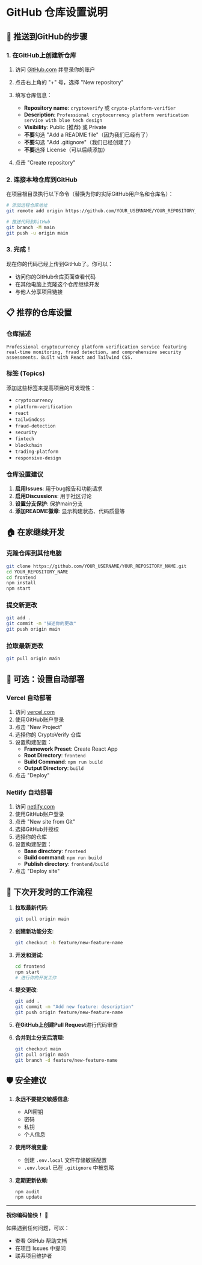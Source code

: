 # GitHub 仓库设置说明

## 🔗 推送到GitHub的步骤

### 1. 在GitHub上创建新仓库

1. 访问 [GitHub.com](https://github.com) 并登录你的账户
2. 点击右上角的 "+" 号，选择 "New repository"
3. 填写仓库信息：
   - **Repository name**: `cryptoverify` 或 `crypto-platform-verifier`
   - **Description**: `Professional cryptocurrency platform verification service with blue tech design`
   - **Visibility**: Public (推荐) 或 Private
   - **不要**勾选 "Add a README file"（因为我们已经有了）
   - **不要**勾选 "Add .gitignore"（我们已经创建了）
   - **不要**选择 License（可以后续添加）

4. 点击 "Create repository"

### 2. 连接本地仓库到GitHub

在项目根目录执行以下命令（替换为你的实际GitHub用户名和仓库名）：

```bash
# 添加远程仓库地址
git remote add origin https://github.com/YOUR_USERNAME/YOUR_REPOSITORY_NAME.git

# 推送代码到GitHub
git branch -M main
git push -u origin main
```

### 3. 完成！

现在你的代码已经上传到GitHub了。你可以：
- 访问你的GitHub仓库页面查看代码
- 在其他电脑上克隆这个仓库继续开发
- 与他人分享项目链接

## 📋 推荐的仓库设置

### 仓库描述
```
Professional cryptocurrency platform verification service featuring real-time monitoring, fraud detection, and comprehensive security assessments. Built with React and Tailwind CSS.
```

### 标签 (Topics)
添加这些标签来提高项目的可发现性：
- `cryptocurrency`
- `platform-verification`
- `react`
- `tailwindcss`
- `fraud-detection`
- `security`
- `fintech`
- `blockchain`
- `trading-platform`
- `responsive-design`

### 仓库设置建议

1. **启用Issues**: 用于bug报告和功能请求
2. **启用Discussions**: 用于社区讨论
3. **设置分支保护**: 保护main分支
4. **添加README徽章**: 显示构建状态、代码质量等

## 🏠 在家继续开发

### 克隆仓库到其他电脑
```bash
git clone https://github.com/YOUR_USERNAME/YOUR_REPOSITORY_NAME.git
cd YOUR_REPOSITORY_NAME
cd frontend
npm install
npm start
```

### 提交新更改
```bash
git add .
git commit -m "描述你的更改"
git push origin main
```

### 拉取最新更改
```bash
git pull origin main
```

## 🚀 可选：设置自动部署

### Vercel 自动部署
1. 访问 [vercel.com](https://vercel.com)
2. 使用GitHub账户登录
3. 点击 "New Project"
4. 选择你的 CryptoVerify 仓库
5. 设置构建配置：
   - **Framework Preset**: Create React App
   - **Root Directory**: `frontend`
   - **Build Command**: `npm run build`
   - **Output Directory**: `build`
6. 点击 "Deploy"

### Netlify 自动部署
1. 访问 [netlify.com](https://netlify.com)
2. 使用GitHub账户登录
3. 点击 "New site from Git"
4. 选择GitHub并授权
5. 选择你的仓库
6. 设置构建配置：
   - **Base directory**: `frontend`
   - **Build command**: `npm run build`
   - **Publish directory**: `frontend/build`
7. 点击 "Deploy site"

## 📝 下次开发时的工作流程

1. **拉取最新代码**:
   ```bash
   git pull origin main
   ```

2. **创建新功能分支**:
   ```bash
   git checkout -b feature/new-feature-name
   ```

3. **开发和测试**:
   ```bash
   cd frontend
   npm start
   # 进行你的开发工作
   ```

4. **提交更改**:
   ```bash
   git add .
   git commit -m "Add new feature: description"
   git push origin feature/new-feature-name
   ```

5. **在GitHub上创建Pull Request**进行代码审查

6. **合并到主分支后清理**:
   ```bash
   git checkout main
   git pull origin main
   git branch -d feature/new-feature-name
   ```

## 🛡️ 安全建议

1. **永远不要提交敏感信息**:
   - API密钥
   - 密码
   - 私钥
   - 个人信息

2. **使用环境变量**:
   - 创建 `.env.local` 文件存储敏感配置
   - `.env.local` 已在 `.gitignore` 中被忽略

3. **定期更新依赖**:
   ```bash
   npm audit
   npm update
   ```

---

**祝你编码愉快！** 🚀

如果遇到任何问题，可以：
- 查看 GitHub 帮助文档
- 在项目 Issues 中提问
- 联系项目维护者